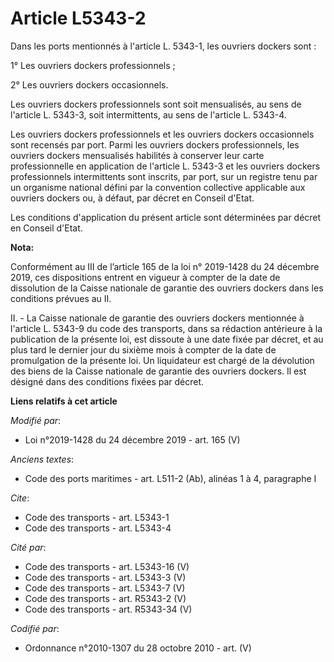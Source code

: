 # Article L5343-2

Dans les ports mentionnés à l'article L. 5343-1, les ouvriers dockers sont :

1° Les ouvriers dockers professionnels ;

2° Les ouvriers dockers occasionnels.

Les ouvriers dockers professionnels sont soit mensualisés, au sens de l'article L. 5343-3, soit intermittents, au sens de
l'article L. 5343-4.

Les ouvriers dockers professionnels et les ouvriers dockers occasionnels sont recensés par port. Parmi les ouvriers dockers
professionnels, les ouvriers dockers mensualisés habilités à conserver leur carte professionnelle en application de l'article
L. 5343-3 et les ouvriers dockers professionnels intermittents sont inscrits, par port, sur un registre tenu par un organisme
national défini par la convention collective applicable aux ouvriers dockers ou, à défaut, par décret en Conseil d'Etat.

Les conditions d'application du présent article sont déterminées par décret en Conseil d'Etat.

**Nota:**

Conformément au III de l’article 165 de la loi n° 2019-1428 du 24 décembre 2019, ces dispositions entrent en vigueur à
compter de la date de dissolution de la Caisse nationale de garantie des ouvriers dockers dans les conditions prévues au II.

II. - La Caisse nationale de garantie des ouvriers dockers mentionnée à l'article L. 5343-9 du code des transports, dans sa
rédaction antérieure à la publication de la présente loi, est dissoute à une date fixée par décret, et au plus tard le
dernier jour du sixième mois à compter de la date de promulgation de la présente loi. Un liquidateur est chargé de la
dévolution des biens de la Caisse nationale de garantie des ouvriers dockers. Il est désigné dans des conditions fixées par
décret.

**Liens relatifs à cet article**

_Modifié par_:

  - Loi n°2019-1428 du 24 décembre 2019 - art. 165 (V)

_Anciens textes_:

  - Code des ports maritimes - art. L511-2 (Ab), alinéas 1 à 4, paragraphe I

_Cite_:

  - Code des transports - art. L5343-1
  - Code des transports - art. L5343-4

_Cité par_:

  - Code des transports - art. L5343-16 (V)
  - Code des transports - art. L5343-3 (V)
  - Code des transports - art. L5343-7 (V)
  - Code des transports - art. R5343-2 (V)
  - Code des transports - art. R5343-34 (V)

_Codifié par_:

  - Ordonnance n°2010-1307 du 28 octobre 2010 - art. (V)
